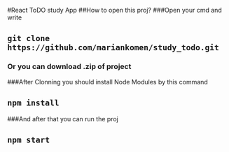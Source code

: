 #React ToDO study App
##How to open this proj?
###Open your cmd and write
## `git clone https://github.com/mariankomen/study_todo.git`
### Or you can download .zip of project
###After Clonning you should install Node Modules by this command
## `npm install`
###And after that you can run the proj
## `npm start`
